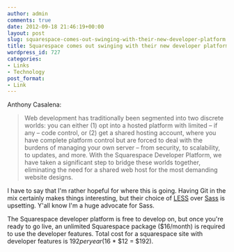 ```yaml
---
author: admin
comments: true
date: 2012-09-18 21:46:19+00:00
layout: post
slug: squarespace-comes-out-swinging-with-their-new-developer-platform
title: Squarespace comes out swinging with their new developer platform
wordpress_id: 727
categories:
- Links
- Technology
post_format:
- Link
---
```


Anthony Casalena:





> 
  
> 
> Web development has traditionally been segmented into two discrete worlds: you can either (1) opt into a hosted platform with limited – if any – code control, or (2) get a shared hosting account, where you have complete platform control but are forced to deal with the burdens of managing your own server – from security, to scalability, to updates, and more. With the Squarespace Developer Platform, we have taken a significant step to bridge these worlds together, eliminating the need for a shared web host for the most demanding website designs.
> 
> 






I have to say that I'm rather hopeful for where this is going. Having Git in the mix certainly makes things interesting, but their choice of [LESS](http://lesscss.org/) over [Sass](http://sass-lang.com/) is upsetting. Y'all know I'm a huge advocate for Sass.





The Squarespace developer platform is free to develop on, but once you're ready to go live, an unlimited Squarespace package ($16/month) is required to use the developer features. Total cost for a squarespace site with developer features is $192 per year ($16 * $12 = $192).



